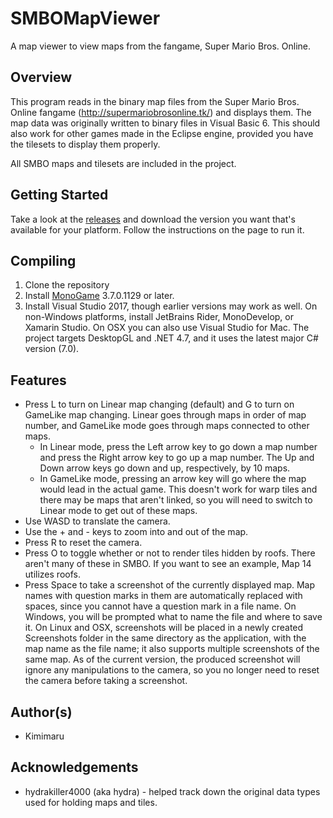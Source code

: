 # SMBOMapViewer
A map viewer to view maps from the fangame, Super Mario Bros. Online.


## Overview
This program reads in the binary map files from the Super Mario Bros. Online fangame (http://supermariobrosonline.tk/) and displays them. The map data was originally written to binary files in Visual Basic 6. This should also work for other games made in the Eclipse engine, provided you have the tilesets to display them properly.

All SMBO maps and tilesets are included in the project.

## Getting Started
Take a look at the [releases](https://github.com/tdeeb/SMBOMapViewer/releases) and download the version you want that's available for your platform. Follow the instructions on the page to run it.

## Compiling
1. Clone the repository
2. Install [MonoGame](https://github.com/MonoGame/MonoGame) 3.7.0.1129 or later.
3. Install Visual Studio 2017, though earlier versions may work as well. On non-Windows platforms, install JetBrains Rider, MonoDevelop, or Xamarin Studio. On OSX you can also use Visual Studio for Mac. The project targets DesktopGL and .NET 4.7, and it uses the latest major C# version (7.0).

## Features
* Press L to turn on Linear map changing (default) and G to turn on GameLike map changing. Linear goes through maps in order of map number, and GameLike mode goes through maps connected to other maps.
    * In Linear mode, press the Left arrow key to go down a map number and press the Right arrow key to go up a map number. The Up and Down arrow keys go down and up, respectively, by 10 maps.
    * In GameLike mode, pressing an arrow key will go where the map would lead in the actual game. This doesn't work for warp tiles and there may be maps that aren't linked, so you will need to switch to Linear mode to get out of these maps.
* Use WASD to translate the camera.
* Use the + and - keys to zoom into and out of the map.
* Press R to reset the camera.
* Press O to toggle whether or not to render tiles hidden by roofs. There aren't many of these in SMBO. If you want to see an example, Map 14 utilizes roofs.
* Press Space to take a screenshot of the currently displayed map. Map names with question marks in them are automatically replaced with spaces, since you cannot have a question mark in a file name. On Windows, you will be prompted what to name the file and where to save it. On Linux and OSX, screenshots will be placed in a newly created Screenshots folder in the same directory as the application, with the map name as the file name; it also supports multiple screenshots of the same map. As of the current version, the produced screenshot will ignore any manipulations to the camera, so you no longer need to reset the camera before taking a screenshot.

## Author(s)
* Kimimaru

## Acknowledgements
* hydrakiller4000 (aka hydra) - helped track down the original data types used for holding maps and tiles.
